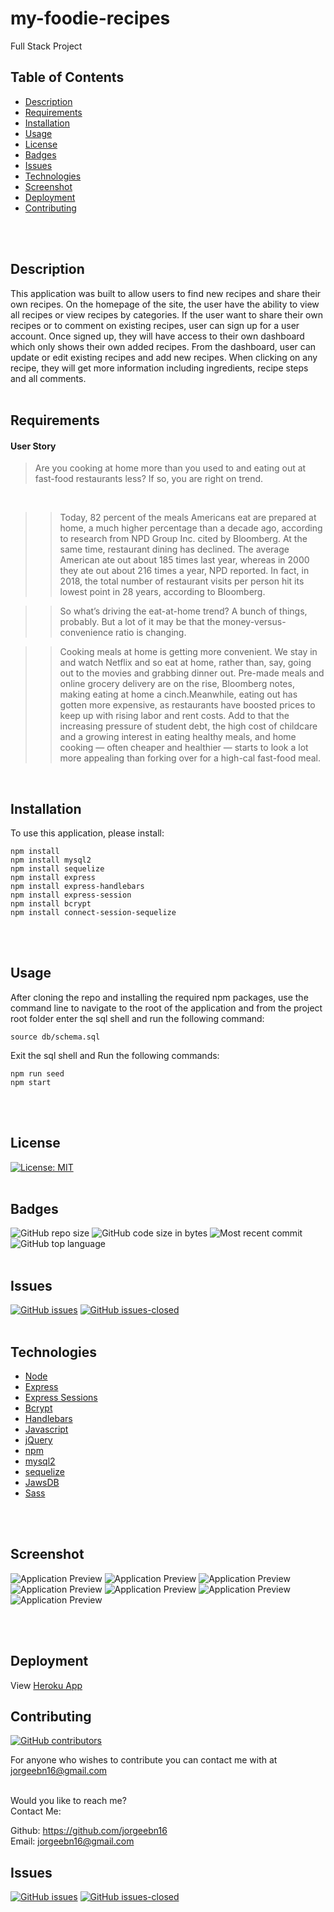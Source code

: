 # my-foodie-recipes
Full Stack Project

## Table of Contents

* [Description](#Description)
* [Requirements](#Requirements)
* [Installation](#Installation)
* [Usage](#Usage)
* [License](#License)
* [Badges](#Badges)
* [Issues](#Issues)
* [Technologies](#Technologies)
* [Screenshot](#screenshot)
* [Deployment](#deployment)
* [Contributing](#Contributing)
</br>
</br>

## Description
This application was built to allow users to find new recipes and share their own recipes. On the homepage of the site, the user have the ability to view all recipes or view recipes by categories. If the user want to share their own recipes or to comment on existing recipes, user can sign up for a user account. Once signed up, they will have access to their own dashboard which only shows their own added recipes. From the dashboard, user can update or edit existing recipes and add new recipes. When clicking on any recipe, they will get more information including ingredients, recipe steps and all comments.
<br>
<br>

## Requirements
#### User Story
>Are you cooking at home more than you used to and eating out at fast-food restaurants less? If so, you are right on trend.
<br>

>>Today, 82 percent of the meals Americans eat are prepared at home, a much higher percentage than a decade ago, according to research from NPD Group Inc. cited by Bloomberg. At the same time, restaurant dining has declined. The average American ate out about 185 times last year, whereas in 2000 they ate out about 216 times a year, NPD reported. In fact, in 2018, the total number of restaurant visits per person hit its lowest point in 28 years, according to Bloomberg.<br>

>>So what’s driving the eat-at-home trend? A bunch of things, probably. But a lot of it may be that the money-versus-convenience ratio is changing.<br>

>>Cooking meals at home is getting more convenient. We stay in and watch Netflix and so eat at home, rather than, say, going out to the movies and grabbing dinner out. Pre-made meals and online grocery delivery are on the rise, Bloomberg notes, making eating at home a cinch.Meanwhile, eating out has gotten more expensive, as restaurants have boosted prices to keep up with rising labor and rent costs. Add to that the increasing pressure of student debt, the high cost of childcare and a growing interest in eating healthy meals, and home cooking — often cheaper and healthier — starts to look a lot more appealing than forking over for a high-cal fast-food meal.<br>
<br>

## Installation
To use this application, please install: 
```
npm install
npm install mysql2
npm install sequelize
npm install express 
npm install express-handlebars 
npm install express-session 
npm install bcrypt 
npm install connect-session-sequelize
```

<br/>
<br/>

## Usage
After cloning the repo and installing the required npm packages, use the command line to navigate to the root of the application and from the project root folder enter the sql shell and run the following command: 
```
source db/schema.sql
```
Exit the sql shell and Run the following commands:
```
npm run seed
npm start
```

<br/>
<br/>

## License 
[![License: MIT](https://img.shields.io/badge/License-MIT-yellow.svg)](https://opensource.org/licenses/MIT)
</br>
</br>

## Badges
![GitHub repo size](https://img.shields.io/github/repo-size/jorgeebn16/my-foodie-recipes)
![GitHub code size in bytes](https://img.shields.io/github/languages/code-size/jorgeebn16/my-foodie-recipes)
![Most recent commit](https://img.shields.io/github/last-commit/jorgeebn16/my-foodie-recipes)
![GitHub top language](https://img.shields.io/github/languages/top/jorgeebn16/my-foodie-recipes)
</br>
</br>

## Issues
[![GitHub issues](https://img.shields.io/github/issues/jorgeebn16/my-foodie-recipes.svg)](https://GitHub.com/jorgeebn16/my-foodie-recipes/issues/)
[![GitHub issues-closed](https://img.shields.io/github/issues-closed/jorgeebn16/my-foodie-recipes.svg)](https://GitHub.com/jorgeebn16/my-foodie-recipes/issues?q=is%3Aissue+is%3Aclosed)
</br>
</br>

## Technologies
* [Node](https://nodejs.org/en/)
* [Express](https://expressjs.com/)
* [Express Sessions](https://www.npmjs.com/package/express-session)
* [Bcrypt](https://www.npmjs.com/package/bcryptjs)
* [Handlebars](https://www.npmjs.com/package/handlebars)
* [Javascript](https://developer.mozilla.org/en-US/docs/Web/JavaScript)
* [jQuery](https://jquery.com/)
* [npm](https://www.npmjs.com/)
* [mysql2](https://www.npmjs.com/package/mysql2)
* [sequelize](https://sequelize.org/)
* [JawsDB](https://www.jawsdb.com/)
* [Sass](https://sass-lang.com/)

<br/>
<br/>

## Screenshot
![Application Preview](./public/images/screenshot.png)
![Application Preview](./public/images/screenshot1.png)
![Application Preview](./public/images/screenshot2.png)
![Application Preview](./public/images/screenshot3.png)
![Application Preview](./public/images/screenshot4.png)
![Application Preview](./public/images/screenshot5.png)
![Application Preview](./public/images/screenshot6.png)

</br>
</br>

## Deployment
View [Heroku App](https://my-foodie-recipes.herokuapp.com/)

## Contributing
[![GitHub contributors](https://img.shields.io/github/contributors/jorgeebn16/my-foodie-recipes.svg)](https://GitHub.com/Naereen/jorgeebn16/my-foodie-recipes/graphs/contributors/)

For anyone who wishes to contribute you can contact me with at jorgeebn16@gmail.com
</br>
</br>

Would you like to reach me?
</br>
Contact Me:

Github: https://github.com/jorgeebn16</br>
Email: jorgeebn16@gmail.com


## Issues
[![GitHub issues](https://img.shields.io/github/issues/jorgeebn16/my-foodie-recipes.svg)](https://GitHub.com/jorgeebn16/my-foodie-recipes/issues/)
[![GitHub issues-closed](https://img.shields.io/github/issues-closed/jorgeebn16/my-foodie-recipes.svg)](https://GitHub.com/jorgeebn16/my-foodie-recipes/issues?q=is%3Aissue+is%3Aclosed)



